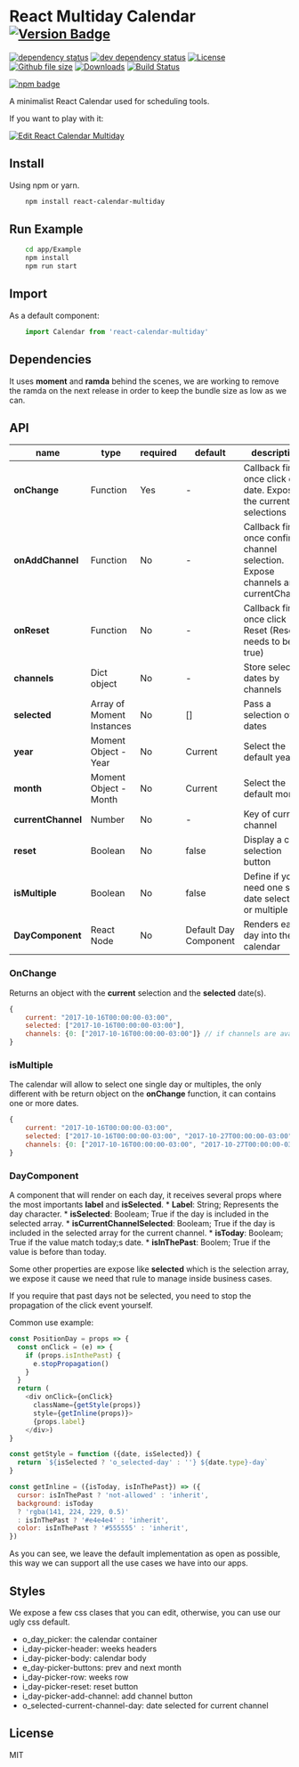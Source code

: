 # React Multiday Calendar <sup>[![Version Badge][npm-version-svg]][package-url]</sup> 

[![dependency status][deps-svg]][deps-url]
[![dev dependency status][dev-deps-svg]][dev-deps-url]
[![License][license-image]][license-url]
[![Github file size][file-size-image]]()
[![Downloads][downloads-image]][downloads-url]
[![Build Status](https://travis-ci.org/andresmijares/react-calendar-multiday.svg?branch=master)](https://travis-ci.org/andresmijares/react-calendar-multiday)


[![npm badge][npm-badge-png]][package-url]

A minimalist React Calendar used for scheduling tools.

If you want to play with it:

[![Edit React Calendar Multiday](https://codesandbox.io/static/img/play-codesandbox.svg)](https://codesandbox.io/s/m4j347534p)

## Install
Using npm or yarn.
```bash
	npm install react-calendar-multiday
```

## Run Example
```bash
	cd app/Example
	npm install
	npm run start
```

## Import
As a default component:

```javascript
	import Calendar from 'react-calendar-multiday'
```

## Dependencies
It uses **moment** and **ramda** behind the scenes, we are working to remove the ramda on the next release in order to keep the bundle size as low as we can.

## API
|name|type|required|default|description|
|---|---|---|---|---|
|**onChange**|Function|Yes |-|Callback fired once click on a date. Expose the current selections|
|**onAddChannel**|Function|No|-|Callback fired once confirm channel selection. Expose channels and currentChannel|
|**onReset**|Function|No|-|Callback fired once click Reset (Reset needs to be true)|
|**channels**|Dict object|No|-|Store selected dates by channels|
|**selected**|Array of Moment Instances|No| [] |Pass a selection of dates| 
|**year**|Moment Object - Year|No| Current |Select the default year|
|**month**|Moment Object - Month|No| Current |Select the default month|
|**currentChannel**|Number|No|-|Key of current channel|
|**reset**|Boolean|No|false|Display a clear selection button|
|**isMultiple**|Boolean|No|false|Define if you need one sigle date selection or multiple|
|**DayComponent**|React Node|No|Default Day Component|Renders each day into the calendar|



### OnChange
Returns an object with the **current** selection and the **selected** date(s).

```javascript
{
	current: "2017-10-16T00:00:00-03:00",
	selected: ["2017-10-16T00:00:00-03:00"],
	channels: {0: ["2017-10-16T00:00:00-03:00"]} // if channels are available
}
```

### isMultiple
The calendar will allow to select one single day or multiples, the only different with be return object on the **onChange** function, it can contains one or more dates.

```javascript
{
	current: "2017-10-16T00:00:00-03:00",
	selected: ["2017-10-16T00:00:00-03:00", "2017-10-27T00:00:00-03:00", "2017-11-05T00:00:00-03:00"],
	channels: {0: ["2017-10-16T00:00:00-03:00", "2017-10-27T00:00:00-03:00", "2017-11-05T00:00:00-03:00"]} // if channels are available
}
```

### DayComponent
A component that will render on each day, it receives several props where the most importants **label** and **isSelected**.
	* **Label**: String; Represents the day character.
	* **isSelected**: Booleam; True if the day is included in the selected array.
	* **isCurrentChannelSelected**: Booleam; True if the day is included in the selected array for the current channel.
	* **isToday**: Booleam; True if the value match today;s date.
	* **isInThePast**: Boolem; True if the value is before than today.

Some other properties are expose like **selected** which is the selection array, we expose it cause we need that rule to manage inside business cases.

If you require that past days not be selected, you need to stop the propagation of the click event yourself.

Common use example:

```javascript
const PositionDay = props => {
  const onClick = (e) => {
    if (props.isInthePast) {
      e.stopPropagation()
    }
  }
  return (
    <div onClick={onClick}
      className={getStyle(props)}
      style={getInline(props)}>
      {props.label}
    </div>)
}

const getStyle = function ({date, isSelected}) {
  return `${isSelected ? 'o_selected-day' : ''} ${date.type}-day`
}

const getInline = ({isToday, isInThePast}) => ({
  cursor: isInThePast ? 'not-allowed' : 'inherit',
  background: isToday
  ? 'rgba(141, 224, 229, 0.5)'
  : isInThePast ? '#e4e4e4' : 'inherit',
  color: isInThePast ? '#555555' : 'inherit',
})

```

As you can see, we leave the default implementation as open as possible, this way we can support all the use cases we have into our apps.

## Styles
We expose a few css clases that you can edit, otherwise, you can use our ugly css default.

* o_day_picker: the calendar container
* i_day-picker-header: weeks headers
* i_day-picker-body: calendar body
* e_day-picker-buttons: prev and next month
* i_day-picker-row: weeks row
* i_day-picker-reset: reset button
* i_day-picker-add-channel: add channel button
* o_selected-current-channel-day: date selected for current channel

## License
MIT

[package-url]: https://npmjs.org/package/react-calendar-multiday
[npm-version-svg]: http://versionbadg.es/andresmijares/react-calendar-multiday.svg
[npm-badge-png]: https://nodei.co/npm/react-calendar-multiday.png?downloads=true&stars=true
[deps-svg]: https://david-dm.org/andresmijares/react-calendar-multiday.svg
[deps-url]: https://david-dm.org/andresmijares/react-calendar-multiday
[dev-deps-svg]: https://david-dm.org/andresmijares/react-calendar-multiday.svg
[dev-deps-url]: https://david-dm.org/andresmijares/react-calendar-multiday.svg#info=devDependencies
[license-image]: http://img.shields.io/npm/l/react-calendar-multiday.svg
[license-url]: LICENSE
[downloads-image]: http://img.shields.io/npm/dm/react-calendar-multiday.svg
[downloads-url]: http://npm-stat.com/charts.html?package=react-calendar-multiday
[file-size-image]: https://img.shields.io/github/size/andresmijares/react-calendar-multiday/lib/app.min.js.svg

